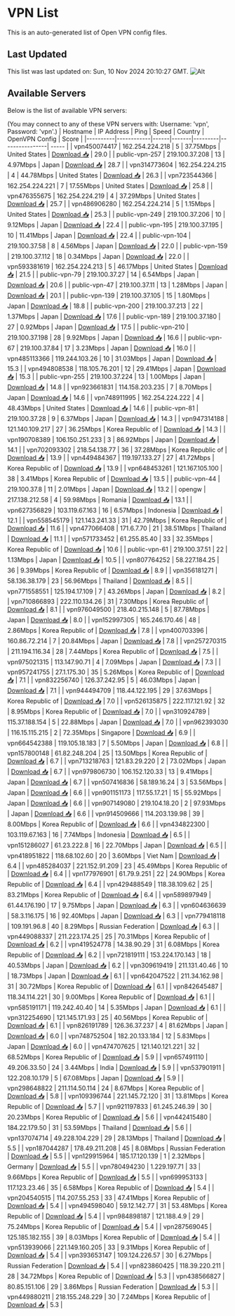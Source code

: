 # VPN List

This is an auto-generated list of Open VPN config files.

## Last Updated

This list was last updated on: Sun, 10 Nov 2024 20:10:27 GMT.
![Alt](https://repobeats.axiom.co/api/embed/186b98318ef1479477931607c1ad7d823f12451f.svg "Repobeats analytics image")

## Available Servers

Below is the list of available VPN servers:

(You may connect to any of these VPN servers with: Username: 'vpn', Password: 'vpn'.)
| Hostname | IP Address | Ping | Speed | Country | OpenVPN Config | Score |
|----------|------------|------|-------|---------|----------------| ----- |
| vpn450074417 | 162.254.224.218 | 5 | 37.75Mbps | United States | [Download 📥](./configs/server_0_US.ovpn) | 29.0 |
| public-vpn-257 | 219.100.37.208 | 13 | 4.97Mbps | Japan | [Download 📥](./configs/server_1_JP.ovpn) | 28.7 |
| vpn314773604 | 162.254.224.215 | 4 | 44.78Mbps | United States | [Download 📥](./configs/server_2_US.ovpn) | 26.3 |
| vpn723544366 | 162.254.224.221 | 7 | 17.55Mbps | United States | [Download 📥](./configs/server_3_US.ovpn) | 25.8 |
| vpn476355675 | 162.254.224.219 | 4 | 37.29Mbps | United States | [Download 📥](./configs/server_4_US.ovpn) | 25.7 |
| vpn486906280 | 162.254.224.214 | 5 | 1.15Mbps | United States | [Download 📥](./configs/server_5_US.ovpn) | 25.3 |
| public-vpn-249 | 219.100.37.206 | 10 | 9.12Mbps | Japan | [Download 📥](./configs/server_6_JP.ovpn) | 22.4 |
| public-vpn-195 | 219.100.37.195 | 10 | 11.41Mbps | Japan | [Download 📥](./configs/server_7_JP.ovpn) | 22.4 |
| public-vpn-104 | 219.100.37.58 | 8 | 4.56Mbps | Japan | [Download 📥](./configs/server_8_JP.ovpn) | 22.0 |
| public-vpn-159 | 219.100.37.112 | 18 | 0.34Mbps | Japan | [Download 📥](./configs/server_9_JP.ovpn) | 22.0 |
| vpn593381619 | 162.254.224.213 | 5 | 46.17Mbps | United States | [Download 📥](./configs/server_10_US.ovpn) | 21.5 |
| public-vpn-79 | 219.100.37.27 | 14 | 6.54Mbps | Japan | [Download 📥](./configs/server_11_JP.ovpn) | 20.6 |
| public-vpn-47 | 219.100.37.11 | 13 | 1.28Mbps | Japan | [Download 📥](./configs/server_12_JP.ovpn) | 20.1 |
| public-vpn-139 | 219.100.37.105 | 15 | 1.80Mbps | Japan | [Download 📥](./configs/server_13_JP.ovpn) | 18.8 |
| public-vpn-200 | 219.100.37.213 | 22 | 1.37Mbps | Japan | [Download 📥](./configs/server_14_JP.ovpn) | 17.6 |
| public-vpn-189 | 219.100.37.180 | 27 | 0.92Mbps | Japan | [Download 📥](./configs/server_15_JP.ovpn) | 17.5 |
| public-vpn-210 | 219.100.37.198 | 28 | 9.92Mbps | Japan | [Download 📥](./configs/server_16_JP.ovpn) | 16.6 |
| public-vpn-67 | 219.100.37.84 | 17 | 3.23Mbps | Japan | [Download 📥](./configs/server_17_JP.ovpn) | 16.0 |
| vpn485113366 | 119.244.103.26 | 10 | 31.03Mbps | Japan | [Download 📥](./configs/server_18_JP.ovpn) | 15.3 |
| vpn494808538 | 118.105.76.201 | 12 | 29.41Mbps | Japan | [Download 📥](./configs/server_19_JP.ovpn) | 15.3 |
| public-vpn-255 | 219.100.37.224 | 13 | 1.00Mbps | Japan | [Download 📥](./configs/server_20_JP.ovpn) | 14.8 |
| vpn923661831 | 114.158.203.235 | 7 | 8.70Mbps | Japan | [Download 📥](./configs/server_21_JP.ovpn) | 14.6 |
| vpn748911995 | 162.254.224.222 | 4 | 48.43Mbps | United States | [Download 📥](./configs/server_22_US.ovpn) | 14.6 |
| public-vpn-81 | 219.100.37.28 | 9 | 6.37Mbps | Japan | [Download 📥](./configs/server_23_JP.ovpn) | 14.3 |
| vpn947314188 | 121.140.109.217 | 27 | 36.25Mbps | Korea Republic of | [Download 📥](./configs/server_24_KR.ovpn) | 14.3 |
| vpn190708389 | 106.150.251.233 | 3 | 86.92Mbps | Japan | [Download 📥](./configs/server_25_JP.ovpn) | 14.1 |
| vpn702093302 | 218.54.138.77 | 36 | 37.28Mbps | Korea Republic of | [Download 📥](./configs/server_26_KR.ovpn) | 13.9 |
| vpn449484367 | 119.197.133.27 | 27 | 41.72Mbps | Korea Republic of | [Download 📥](./configs/server_27_KR.ovpn) | 13.9 |
| vpn648453261 | 121.167.105.100 | 38 | 3.41Mbps | Korea Republic of | [Download 📥](./configs/server_28_KR.ovpn) | 13.5 |
| public-vpn-44 | 219.100.37.8 | 11 | 2.01Mbps | Japan | [Download 📥](./configs/server_29_JP.ovpn) | 13.2 |
| opengw | 217.138.212.58 | 4 | 59.98Mbps | Romania | [Download 📥](./configs/server_30_RO.ovpn) | 13.1 |
| vpn627356829 | 103.119.67.163 | 16 | 6.57Mbps | Indonesia | [Download 📥](./configs/server_31_ID.ovpn) | 12.1 |
| vpn558545179 | 121.143.241.33 | 31 | 42.79Mbps | Korea Republic of | [Download 📥](./configs/server_32_KR.ovpn) | 11.6 |
| vpn477066408 | 171.6.7.70 | 21 | 38.51Mbps | Thailand | [Download 📥](./configs/server_33_TH.ovpn) | 11.1 |
| vpn571733452 | 61.255.85.40 | 33 | 32.35Mbps | Korea Republic of | [Download 📥](./configs/server_34_KR.ovpn) | 10.6 |
| public-vpn-61 | 219.100.37.51 | 22 | 1.13Mbps | Japan | [Download 📥](./configs/server_35_JP.ovpn) | 10.5 |
| vpn807764252 | 58.227.184.25 | 36 | 9.39Mbps | Korea Republic of | [Download 📥](./configs/server_36_KR.ovpn) | 8.9 |
| vpn356181271 | 58.136.38.179 | 23 | 56.96Mbps | Thailand | [Download 📥](./configs/server_37_TH.ovpn) | 8.5 |
| vpn771558551 | 125.194.17.109 | 7 | 43.26Mbps | Japan | [Download 📥](./configs/server_38_JP.ovpn) | 8.2 |
| vpn710866893 | 222.110.134.26 | 31 | 7.30Mbps | Korea Republic of | [Download 📥](./configs/server_39_KR.ovpn) | 8.1 |
| vpn976049500 | 218.40.215.148 | 5 | 87.78Mbps | Japan | [Download 📥](./configs/server_40_JP.ovpn) | 8.0 |
| vpn152997305 | 165.246.170.46 | 48 | 2.86Mbps | Korea Republic of | [Download 📥](./configs/server_41_KR.ovpn) | 7.8 |
| vpn400703396 | 160.86.72.214 | 7 | 20.84Mbps | Japan | [Download 📥](./configs/server_42_JP.ovpn) | 7.8 |
| vpn257270315 | 211.194.116.34 | 28 | 7.44Mbps | Korea Republic of | [Download 📥](./configs/server_43_KR.ovpn) | 7.5 |
| vpn975021315 | 113.147.90.71 | 4 | 7.09Mbps | Japan | [Download 📥](./configs/server_44_JP.ovpn) | 7.3 |
| vpn957241755 | 27.1.175.30 | 35 | 5.26Mbps | Korea Republic of | [Download 📥](./configs/server_45_KR.ovpn) | 7.1 |
| vpn832256740 | 126.37.242.95 | 5 | 46.03Mbps | Japan | [Download 📥](./configs/server_46_JP.ovpn) | 7.1 |
| vpn944494709 | 118.44.122.195 | 29 | 37.63Mbps | Korea Republic of | [Download 📥](./configs/server_47_KR.ovpn) | 7.0 |
| vpn526135875 | 222.117.121.92 | 32 | 8.95Mbps | Korea Republic of | [Download 📥](./configs/server_48_KR.ovpn) | 7.0 |
| vpn310924789 | 115.37.188.154 | 5 | 22.88Mbps | Japan | [Download 📥](./configs/server_49_JP.ovpn) | 7.0 |
| vpn962393030 | 116.15.115.215 | 2 | 72.35Mbps | Singapore | [Download 📥](./configs/server_50_SG.ovpn) | 6.9 |
| vpn664542388 | 119.105.18.183 | 7 | 5.50Mbps | Japan | [Download 📥](./configs/server_51_JP.ovpn) | 6.8 |
| vpn157800148 | 61.82.248.204 | 25 | 13.50Mbps | Korea Republic of | [Download 📥](./configs/server_52_KR.ovpn) | 6.7 |
| vpn713218763 | 121.83.29.220 | 2 | 73.02Mbps | Japan | [Download 📥](./configs/server_53_JP.ovpn) | 6.7 |
| vpn979806730 | 106.152.120.33 | 13 | 9.41Mbps | Japan | [Download 📥](./configs/server_54_JP.ovpn) | 6.7 |
| vpn507416836 | 58.189.16.24 | 3 | 53.56Mbps | Japan | [Download 📥](./configs/server_55_JP.ovpn) | 6.6 |
| vpn901151173 | 117.55.17.21 | 15 | 55.92Mbps | Japan | [Download 📥](./configs/server_56_JP.ovpn) | 6.6 |
| vpn907149080 | 219.104.18.20 | 2 | 97.93Mbps | Japan | [Download 📥](./configs/server_57_JP.ovpn) | 6.6 |
| vpn914509666 | 114.203.139.98 | 39 | 8.00Mbps | Korea Republic of | [Download 📥](./configs/server_58_KR.ovpn) | 6.6 |
| vpn434822300 | 103.119.67.163 | 16 | 7.74Mbps | Indonesia | [Download 📥](./configs/server_59_ID.ovpn) | 6.5 |
| vpn151286027 | 61.23.222.8 | 16 | 22.70Mbps | Japan | [Download 📥](./configs/server_60_JP.ovpn) | 6.5 |
| vpn418951822 | 118.68.102.60 | 20 | 3.60Mbps | Viet Nam | [Download 📥](./configs/server_61_VN.ovpn) | 6.4 |
| vpn485284037 | 221.152.91.209 | 23 | 45.49Mbps | Korea Republic of | [Download 📥](./configs/server_62_KR.ovpn) | 6.4 |
| vpn177976901 | 61.79.9.251 | 22 | 24.90Mbps | Korea Republic of | [Download 📥](./configs/server_63_KR.ovpn) | 6.4 |
| vpn429488549 | 118.38.109.62 | 25 | 83.21Mbps | Korea Republic of | [Download 📥](./configs/server_64_KR.ovpn) | 6.4 |
| vpn589897949 | 61.44.176.190 | 17 | 9.75Mbps | Japan | [Download 📥](./configs/server_65_JP.ovpn) | 6.3 |
| vpn604636639 | 58.3.116.175 | 16 | 92.40Mbps | Japan | [Download 📥](./configs/server_66_JP.ovpn) | 6.3 |
| vpn779418118 | 109.191.96.8 | 40 | 8.29Mbps | Russian Federation | [Download 📥](./configs/server_67_RU.ovpn) | 6.3 |
| vpn449088337 | 211.223.174.25 | 25 | 70.31Mbps | Korea Republic of | [Download 📥](./configs/server_68_KR.ovpn) | 6.2 |
| vpn419524778 | 14.38.90.29 | 31 | 6.08Mbps | Korea Republic of | [Download 📥](./configs/server_69_KR.ovpn) | 6.2 |
| vpn721819111 | 153.224.170.143 | 18 | 40.53Mbps | Japan | [Download 📥](./configs/server_70_JP.ovpn) | 6.2 |
| vpn309619419 | 211.131.40.46 | 10 | 18.73Mbps | Japan | [Download 📥](./configs/server_71_JP.ovpn) | 6.1 |
| vpn642047522 | 211.34.162.98 | 31 | 30.72Mbps | Korea Republic of | [Download 📥](./configs/server_72_KR.ovpn) | 6.1 |
| vpn842645487 | 118.34.114.221 | 30 | 9.00Mbps | Korea Republic of | [Download 📥](./configs/server_73_KR.ovpn) | 6.1 |
| vpn585191171 | 119.242.40.40 | 14 | 5.35Mbps | Japan | [Download 📥](./configs/server_74_JP.ovpn) | 6.1 |
| vpn312254690 | 121.145.171.93 | 25 | 40.56Mbps | Korea Republic of | [Download 📥](./configs/server_75_KR.ovpn) | 6.1 |
| vpn826191789 | 126.36.37.237 | 4 | 81.62Mbps | Japan | [Download 📥](./configs/server_76_JP.ovpn) | 6.0 |
| vpn748752504 | 182.20.133.184 | 12 | 5.83Mbps | Japan | [Download 📥](./configs/server_77_JP.ovpn) | 6.0 |
| vpn474707625 | 121.140.121.221 | 32 | 68.52Mbps | Korea Republic of | [Download 📥](./configs/server_78_KR.ovpn) | 5.9 |
| vpn657491110 | 49.206.33.50 | 24 | 3.44Mbps | India | [Download 📥](./configs/server_79_IN.ovpn) | 5.9 |
| vpn537901911 | 122.208.10.179 | 5 | 67.08Mbps | Japan | [Download 📥](./configs/server_80_JP.ovpn) | 5.9 |
| vpn298648822 | 211.114.50.114 | 24 | 8.67Mbps | Korea Republic of | [Download 📥](./configs/server_81_KR.ovpn) | 5.8 |
| vpn109396744 | 221.145.72.120 | 31 | 13.81Mbps | Korea Republic of | [Download 📥](./configs/server_82_KR.ovpn) | 5.7 |
| vpn921197833 | 61.245.246.39 | 30 | 20.23Mbps | Korea Republic of | [Download 📥](./configs/server_83_KR.ovpn) | 5.6 |
| vpn442415480 | 184.22.179.50 | 31 | 53.59Mbps | Thailand | [Download 📥](./configs/server_84_TH.ovpn) | 5.6 |
| vpn137074714 | 49.228.104.229 | 29 | 28.13Mbps | Thailand | [Download 📥](./configs/server_85_TH.ovpn) | 5.5 |
| vpn187044287 | 178.49.211.208 | 45 | 8.08Mbps | Russian Federation | [Download 📥](./configs/server_86_RU.ovpn) | 5.5 |
| vpn129915964 | 185.17.120.139 | 1 | 2.32Mbps | Germany | [Download 📥](./configs/server_87_DE.ovpn) | 5.5 |
| vpn780494230 | 1.229.197.71 | 33 | 9.66Mbps | Korea Republic of | [Download 📥](./configs/server_88_KR.ovpn) | 5.5 |
| vpn699953133 | 117.123.23.46 | 35 | 6.58Mbps | Korea Republic of | [Download 📥](./configs/server_89_KR.ovpn) | 5.4 |
| vpn204540515 | 114.207.55.253 | 33 | 47.41Mbps | Korea Republic of | [Download 📥](./configs/server_90_KR.ovpn) | 5.4 |
| vpn494598040 | 59.12.142.77 | 31 | 53.48Mbps | Korea Republic of | [Download 📥](./configs/server_91_KR.ovpn) | 5.4 |
| vpn984898187 | 121.188.4.9 | 29 | 75.24Mbps | Korea Republic of | [Download 📥](./configs/server_92_KR.ovpn) | 5.4 |
| vpn287569045 | 125.185.182.155 | 39 | 8.03Mbps | Korea Republic of | [Download 📥](./configs/server_93_KR.ovpn) | 5.4 |
| vpn513939066 | 221.149.160.205 | 33 | 9.31Mbps | Korea Republic of | [Download 📥](./configs/server_94_KR.ovpn) | 5.4 |
| vpn393653147 | 109.124.226.57 | 30 | 6.27Mbps | Russian Federation | [Download 📥](./configs/server_95_RU.ovpn) | 5.4 |
| vpn823860425 | 118.39.220.211 | 28 | 34.72Mbps | Korea Republic of | [Download 📥](./configs/server_96_KR.ovpn) | 5.3 |
| vpn438566827 | 80.85.151.106 | 29 | 3.86Mbps | Russian Federation | [Download 📥](./configs/server_97_RU.ovpn) | 5.3 |
| vpn449880211 | 218.155.248.229 | 30 | 7.24Mbps | Korea Republic of | [Download 📥](./configs/server_98_KR.ovpn) | 5.3 |
